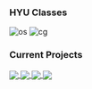 ### HYU Classes

![os](https://github-readme-stats.vercel.app/api/pin/?username=changhoji&repo=ELE3021-OS) 
![cg](https://github-readme-stats.vercel.app/api/pin/?username=changhoji&repo=CSE4020-CG)

### Current Projects

<a href="https://github.com/changhoji/todolist-vanilajs">
  <img align="center" src="https://github-readme-stats.vercel.app/api/pin/?username=changhoji&repo=todolist-vanilajs" />
</a>
<a href="https://github.com/changhoji/hobby-us">
  <img align="center" src="https://github-readme-stats.vercel.app/api/pin/?username=changhoji&repo=hobby-us" />
</a>

<a href="https://github.com/changhoji/what-to-solve">
  <img align="center" src="https://github-readme-stats.vercel.app/api/pin/?username=changhoji&repo=what-to-solve" />
</a>
<a href="https://github.com/enihsgnir/flutter-minesweeper">
  <img align="center" src="https://github-readme-stats.vercel.app/api/pin/?username=enihsgnir&repo=flutter-minesweeper" />
</a>
